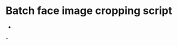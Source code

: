 # Batch face image cropping script
-

<p align="left">
  <strong>-</strong>
  <br/>
  <img src=""/>
</p>
